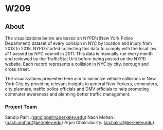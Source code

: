 # W209

## About


The visualizations below are based on NYPD's(New York Police Department) dataset of every collision in NYC by location and injury from 2013 to 2018. NYPD started collecting this data to comply with the local law #11 passed by NYC council in 2011. This data is manually run every month and reviewed by the TrafficStat Unit before being posted on the NYPD website. Each record represents a collision in NYC by city, borough and cross street.

The visualizations presented here aim to minimize vehicle collisions in New York City by providing relevant insights to general New Yorkers, commuters, city planners, traffic police officials and DMV officials to help promoting commuter awareness and planning better traffic management.


### Project Team

Sandip Palit .(sandippalit@berkeley.edu)
Nach Mohan . (nach.mohan@berkeley.edu)
Arjun Chakraborty. (archakra@berkeley.edu)



